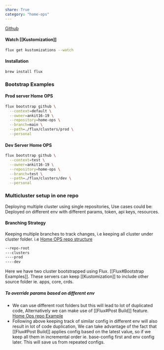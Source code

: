 ```yaml
---
share: True
category: "home-ops"
---
```

[Github](https://github.com/fluxcd/flux)
#### Watch [[Kustomization]]
```sh
flux get kustomizations --watch
```


#### Installation
```sh
brew install flux
```


### Bootstrap Examples

#### Prod server Home OPS
```sh
flux bootstrap github \
  --context=default \
  --owner=ankit16-19 \
  --repository=home-ops \
  --branch=main \
  --path=./flux/clusters/prod \
  --personal
```


#### Dev Server  Home OPS
```sh
flux bootstrap github \
  --context=test \
  --owner=ankit16-19 \
  --repository=home-ops \
  --branch=test \
  --path=./flux/clusters/dev \
  --personal
```


### Multicluster setup in one repo
Deploying multiple cluster using single repositories, Use cases could be: Deployed on different env with different params, token, api keys, resources.

#### Branching Strategy
Keeping multiple branches to track changes, i.e keeping all cluster under cluster folder.
i.e [Home OPS repo structure](https://github.com/ankit16-19/home-ops/tree/main/flux)
```sh
--repo-root
---clusters
----prod
----dev
```

Here we have two cluster bootstrapped using Flux. [[Flux#Bootstrap Examples]].
These servers can keep [[Kustomization]] to include other source folder ie. apps, core, crds.

##### To override params based on different env
- We can use different root folders but this will lead to lot of duplicated code, Alternatively we can make use of [[Flux#Post Build]] feature. [Home Ops repo Example](https://github.com/ankit16-19/home-ops/blob/main/flux/clusters/prod/apps.yaml#L20) 
- Following above keeping track of similar config in different env will also result in lot of code duplication, We can take advantage of the fact that [[Flux#Post Build]] applies config based on the latest value, so if we keep all them in incremental order ie. base-config first and env config later. This will save us from repeated configs.